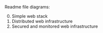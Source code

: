 Readme file diagrams:

0. Simple web stack
1. Distributed web infrastructure
2. Secured and monitored web infrastructure
